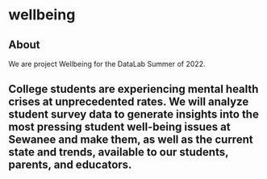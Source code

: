 # wellbeing


## About

We are project Wellbeing for the DataLab Summer of 2022.

## College students are experiencing mental health crises at unprecedented rates. We will analyze student survey data to generate insights into the most pressing student well-being issues at Sewanee and make them, as well as the current state and trends, available to our students, parents, and educators. 